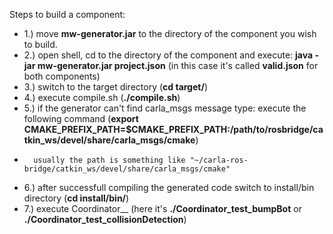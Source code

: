 Steps to build a component:

* 1.) move **mw-generator.jar** to the directory of the component you wish to build.
* 2.) open shell, cd to the directory of the component and execute: **java -jar mw-generator.jar project.json** (in this case it's called **valid.json** for both components)
* 3.) switch to the target directory (**cd target/**)
* 4.) execute compile.sh (**./compile.sh**)
* 5.) if the generator can't find carla_msgs message type: execute the following command (**export CMAKE_PREFIX_PATH=$CMAKE_PREFIX_PATH:/path/to/rosbridge/catkin_ws/devel/share/carla_msgs/cmake**)
*       usually the path is something like "~/carla-ros-bridge/catkin_ws/devel/share/carla_msgs/cmake"
* 6.) after successfull compiling the generated code switch to install/bin directory (**cd install/bin/**)
* 7.) execute Coordinator_<model-package>_<component-name> (here it's **./Coordinator_test_bumpBot** or **./Coordinator_test_collisionDetection**)
